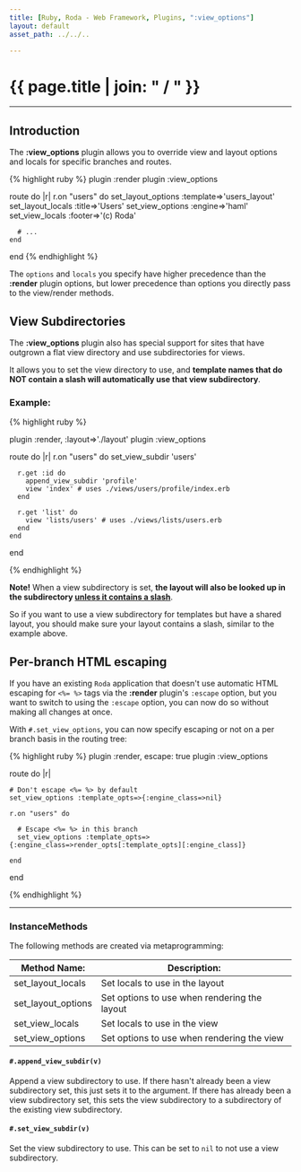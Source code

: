 ```yaml
---
title: [Ruby, Roda - Web Framework, Plugins, ":view_options"]
layout: default
asset_path: ../../..

---
```


# {{ page.title | join: " / " }}

---- 

## Introduction


The **:view_options** plugin allows you to override view and layout options and locals for specific 
branches and routes.

{% highlight ruby %}
  plugin :render
  plugin :view_options

  route do |r|
    r.on "users" do
      set_layout_options :template=>'users_layout'
      set_layout_locals :title=>'Users'
      set_view_options :engine=>'haml'
      set_view_locals :footer=>'(c) Roda'

      # ...
    end
  end
{% endhighlight %}


The `options` and `locals` you specify have higher precedence than the **:render** plugin options, 
but lower precedence than options you directly pass to the view/render methods.


## View Subdirectories

The **:view_options** plugin also has special support for sites that have outgrown a flat view 
directory and use subdirectories for views.  

It allows you to set the view directory to use, and **template names that do NOT contain a slash will
automatically use that view subdirectory**.  


### Example:

{% highlight ruby %}

  plugin :render, :layout=>'./layout'
  plugin :view_options

  route do |r|
    r.on "users" do
      set_view_subdir 'users'
      
      r.get :id do
        append_view_subdir 'profile'
        view 'index' # uses ./views/users/profile/index.erb
      end

      r.get 'list' do
        view 'lists/users' # uses ./views/lists/users.erb
      end
    end
  end

{% endhighlight %}


**Note!**  When a view subdirectory is set, **the layout will also be looked up in the subdirectory 
<u>unless it contains a slash</u>**.

So if you want to use a view subdirectory for templates but have a shared layout, you should make sure your
layout contains a slash, similar to the example above.



## Per-branch HTML escaping

If you have an existing `Roda` application that doesn't use automatic HTML escaping for `<%= %>` tags 
via the **:render** plugin's `:escape` option, but you want to switch to using the `:escape` option, 
you can now do so without making all changes at once.  

With `#.set_view_options`, you can now specify escaping or not on a per branch basis in the routing tree:

{% highlight ruby %}
  plugin :render, escape: true
  plugin :view_options
  
  route do |r|
  
    # Don't escape <%= %> by default
    set_view_options :template_opts=>{:engine_class=>nil}

    r.on "users" do
      
      # Escape <%= %> in this branch
      set_view_options :template_opts=>{:engine_class=>render_opts[:template_opts][:engine_class]}
      
    end
    
  end

{% endhighlight %}





--- 

### InstanceMethods


The following methods are created via metaprogramming:

| **Method Name:** | **Description:** |
| --- | --- |
| set_layout_locals   | Set locals to use in the layout |
| set_layout_options  | Set options to use when rendering the layout |
| set_view_locals     | Set locals to use in the view |
| set_view_options    | Set options to use when rendering the view |


#### `#.append_view_subdir(v)`

Append a view subdirectory to use.  If there hasn't already been a view subdirectory set, this just 
sets it to the argument. If there has already been a view subdirectory set, this sets the view 
subdirectory to a subdirectory of the existing view subdirectory.


#### `#.set_view_subdir(v)`

Set the view subdirectory to use.  This can be set to `nil` to not use a view subdirectory.



